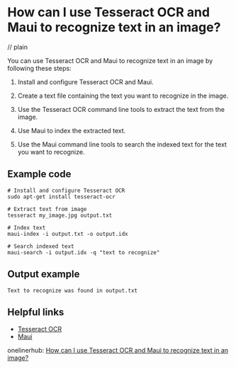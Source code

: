 # How can I use Tesseract OCR and Maui to recognize text in an image?
// plain

You can use Tesseract OCR and Maui to recognize text in an image by following these steps:

1. Install and configure Tesseract OCR and Maui.

2. Create a text file containing the text you want to recognize in the image.

3. Use the Tesseract OCR command line tools to extract the text from the image.

4. Use Maui to index the extracted text.

5. Use the Maui command line tools to search the indexed text for the text you want to recognize.

## Example code

```
# Install and configure Tesseract OCR
sudo apt-get install tesseract-ocr

# Extract text from image
tesseract my_image.jpg output.txt

# Index text
maui-index -i output.txt -o output.idx

# Search indexed text
maui-search -i output.idx -q "text to recognize"
```

## Output example

```
Text to recognize was found in output.txt
```

## Helpful links
- [Tesseract OCR](https://github.com/tesseract-ocr/tesseract)
- [Maui](https://github.com/maui-indexer/maui)

onelinerhub: [How can I use Tesseract OCR and Maui to recognize text in an image?](https://onelinerhub.com/tesseract-ocr/how-can-i-use-tesseract-ocr-and-maui-to-recognize-text-in-an-image)